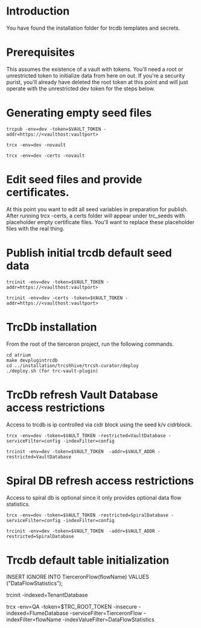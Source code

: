 # Introduction 
You have found the installation folder for trcdb templates and secrets.

# Prerequisites
This assumes the existence of a vault with tokens.  You'll need a root or unrestricted token to initialize data from here on out.  If you're a security purist, you'll already have deleted the root token at this point and will just operate with the unrestricted dev token for the steps below.

# Generating empty seed files
```
trcpub -env=dev -token=$VAULT_TOKEN -addr=https://<vaulthost:vaultport>
```

```
trcx -env=dev -novault
```

```
trcx -env=dev -certs -novault
```

# Edit seed files and provide certificates.
At this point you want to edit all seed variables in preparation for publish.
After running trcx -certs, a certs folder will appear under trc_seeds with placeholder empty certificate files.
You'll want to replace these placeholder files with the real thing.

# Publish initial trcdb default seed data
```
trcinit -env=dev -token=$VAULT_TOKEN -addr=https://<vaulthost:vaultport>
```

```
trcinit -env=dev -certs -token=$VAULT_TOKEN -addr=https://<vaulthost:vaultport>
```

# TrcDb installation
From the root of the tierceron project, run the following commands.

```
cd atrium
make devplugintrcdb
cd ../installation/trcshhive/trcsh-curator/deploy
./deploy.sh (for trc-vault-plugin)
```

# TrcDb refresh Vault Database access restrictions
Access to trcdb is ip controlled via cidr block using the seed k/v cidrblock.

```
trcx -env=dev -token=$VAULT_TOKEN -restricted=VaultDatabase -serviceFilter=config -indexFilter=config
```

```
trcinit -env=dev -token=$VAULT_TOKEN  -addr=$VAULT_ADDR -restricted=VaultDatabase

```

# Spiral DB refresh access restrictions
Access to spiral db is optional since it only provides optional data flow statistics.
```
trcx -env=dev -token=$VAULT_TOKEN -restricted=SpiralDatabase -serviceFilter=config -indexFilter=config
```

```
trcinit -env=dev -token=$VAULT_TOKEN  -addr=$VAULT_ADDR -restricted=SpiralDatabase

```

# Trcdb default table initialization

INSERT IGNORE INTO TierceronFlow(flowName) VALUES ("DataFlowStatistics");

trcinit -indexed=TenantDatabase

trcx -env=QA -token=$TRC_ROOT_TOKEN -insecure -indexed=FlumeDatabase -serviceFilter=TierceronFlow -indexFilter=flowName -indexValueFilter=DataFlowStatistics 
